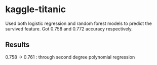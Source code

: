 # kaggle-titanic
Used both logistic regression and random forest models to predict the survived feature. Got 0.758 and 0.772 accuracy respectively.

## Results
0.758 -> 0.761 : through second degree polynomial regression
